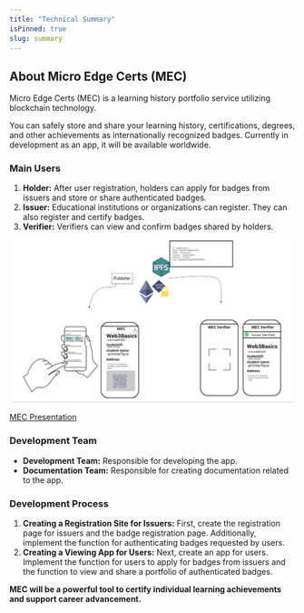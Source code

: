 ```yaml
---
title: "Technical Summary"
isPinned: true
slug: summary
---
```


## About Micro Edge Certs (MEC)

Micro Edge Certs (MEC) is a learning history portfolio service utilizing blockchain technology.

You can safely store and share your learning history, certifications, degrees, and other achievements as internationally recognized badges.
Currently in development as an app, it will be available worldwide.

### Main Users

1. **Holder:** After user registration, holders can apply for badges from issuers and store or share authenticated badges.
2. **Issuer:** Educational institutions or organizations can register. They can also register and certify badges.
3. **Verifier:** Verifiers can view and confirm badges shared by holders.


![MEC Usecase](./MecUsecaseEn.png)

[MEC Presentation](https://docs.google.com/presentation/d/1x-xKXRUcf47pTN17f75jSlao3UKc6-2jMlYYLihMUBg/edit?usp=sharing)


### Development Team

* **Development Team:** Responsible for developing the app.
* **Documentation Team:** Responsible for creating documentation related to the app.

### Development Process

1. **Creating a Registration Site for Issuers:**
   First, create the registration page for issuers and the badge registration page. Additionally, implement the function for authenticating badges requested by users.
2. **Creating a Viewing App for Users:**
   Next, create an app for users. Implement the function for users to apply for badges from issuers and the function to view and share a portfolio of authenticated badges.
   

**MEC will be a powerful tool to certify individual learning achievements and support career advancement.**
